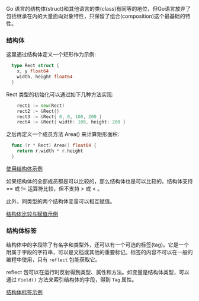 

Go 语言的结构体(struct)和其他语言的类(class)有同等的地位，但Go语言放弃了包括继承在内的大量面向对象特性，只保留了组合(composition)这个最基础的特性。

### 结构体

这里通过结构体定义一个矩形作为示例:
```go
  type Rect struct {
    x, y float64
    width, height float64
  }
```

Rect 类型的初始化可以通过如下几种方法实现:
```go
    rect1 := new(Rect)
    rect2 := &Rect{}
    rect3 := &Rect{ 0, 0, 100, 200 }
    rect4 := &Rect{ width: 100, height: 200 }
```

之后再定义一个成员方法 Area() 来计算矩形面积:
```go
  func (r * Rect) Area() float64 {
    return r.width * r.height
  }
```

[使用结构体示例](t/02_struct.go)

如果结构体的全部成员都是可以比较的，那么结构体也是可以比较的。结构体支持 == 或 != 运算符比较，但不支持 > 或 < 。

此外，同类型的两个结构体变量可以相互赋值。

[结构体比较与赋值示例](t/02_struct_comp.go)


### 结构体标签

结构体中的字段除了有名字和类型外，还可以有一个可选的标签(tag)。它是一个附属于字段的字符串，可以是文档或其他的重要标记。标签的内容不可以在一般的编程中使用，只有 `reflect` 包能获取它。

reflect 包可以在运行时反射得到类型、属性和方法。如变量是结构体类型，可以通过 `Field()` 方法来索引结构体的字段，得到 `Tag` 属性。

[结构体标签示例](t/02_struct_tag.go)